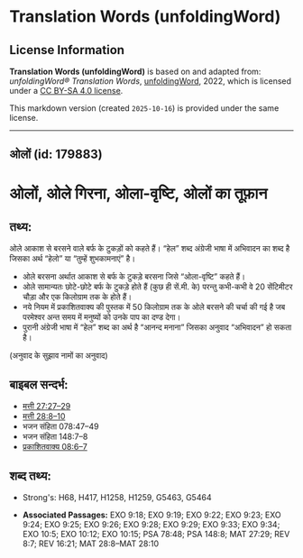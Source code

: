 # Translation Words (unfoldingWord)

## License Information

**Translation Words (unfoldingWord)** is based on and adapted from: _unfoldingWord® Translation Words_, [unfoldingWord](https://unfoldingword.org/utw), 2022, which is licensed under a [CC BY-SA 4.0 license](https://creativecommons.org/licenses/by-sa/4.0/legalcode.en).

This markdown version (created `2025-10-16`) is provided under the same license.



--------------------------------

## ओलों (id: 179883)

ओलों, ओले गिरना, ओला\-वृष्टि, ओलों का तूफ़ान
============================================

तथ्य:
-----

ओले आकाश से बरसने वाले बर्फ के टुकड़ों को कहते हैं। “हेल” शब्द अंग्रेजी भाषा में अभिवादन का शब्द है जिसका अर्थ “हेलो” या “तुम्हें शुभकामनाएं” है।

* ओले बरसना अर्थात आकाश से बर्फ के टुकड़े बरसना जिसे “ओला\-वृष्टि” कहते हैं।
* ओले सामान्यतः छोटे\-छोटे बर्फ के टुकड़े होते हैं (कुछ ही सें.मी. के) परन्तु कभी\-कभी वे 20 सेंटिमीटर चौड़ा और एक किलोग्राम तक के होते हैं।
* नये नियम में प्रकाशितवाक्य की पुस्तक में 50 किलोग्राम तक के ओले बरसने की चर्चा की गई है जब परमेश्वर अन्त समय में मनुष्यों को उनके पाप का दण्ड देगा।
* पुरानी अंग्रेजी भाषा में “हेल” शब्द का अर्थ है “आनन्द मनाना” जिसका अनुवाद “अभिवादन” हो सकता है।

(अनुवाद के सुझाव नामों का अनुवाद)

बाइबल सन्दर्भ:
--------------

* [मत्ती 27:27–29](https://ref.ly/Matt27:27-Matt27:29)
* [मत्ती 28:8–10](https://ref.ly/Matt28:8-Matt28:10)
* भजन संहिता 078:47–49
* भजन संहिता 148:7–8
* [प्रकाशितवाक्य 08:6–7](https://ref.ly/Rev0:0)

शब्द तथ्य:
----------

* Strong's: H68, H417, H1258, H1259, G5463, G5464

* **Associated Passages:** EXO 9:18; EXO 9:19; EXO 9:22; EXO 9:23; EXO 9:24; EXO 9:25; EXO 9:26; EXO 9:28; EXO 9:29; EXO 9:33; EXO 9:34; EXO 10:5; EXO 10:12; EXO 10:15; PSA 78:48; PSA 148:8; MAT 27:29; REV 8:7; REV 16:21; MAT 28:8–MAT 28:10

